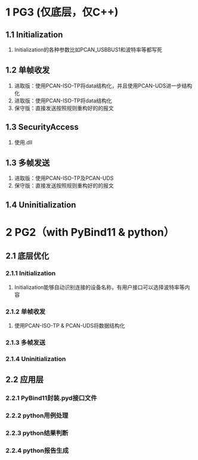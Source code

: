 # 1 PG3 (仅底层，仅C++)
## 1.1 Initialization
1. Initialization的各种参数比如PCAN_USBBUS1和波特率等都写死

## 1.2 单帧收发
1. 进取版：使用PCAN-ISO-TP将data结构化，并且使用PCAN-UDS进一步结构化
2. 进取版：使用PCAN-ISO-TP将data结构化
3. 保守版：直接发送按照规则重构好的的报文

## 1.3 SecurityAccess
1. 使用.dll

## 1.3 多帧发送
1. 进取版：使用PCAN-ISO-TP及PCAN-UDS
2. 保守版：直接发送按照规则重构好的的报文

## 1.4 Uninitialization

# 2 PG2（with PyBind11 & python）
## 2.1 底层优化
### 2.1.1 Initialization
1. Initialization能够自动识别连接的设备名称，有用户接口可以选择波特率等内容

### 2.1.2 单帧收发
1. 使用PCAN-ISO-TP & PCAN-UDS将数据结构化

### 2.1.3 多帧发送

### 2.1.4 Uninitialization

## 2.2 应用层
### 2.2.1 PyBind11封装.pyd接口文件

### 2.2.2 python用例处理

### 2.2.3 python结果判断

### 2.2.4 python报告生成

